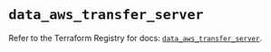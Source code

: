 # `data_aws_transfer_server`

Refer to the Terraform Registry for docs: [`data_aws_transfer_server`](https://registry.terraform.io/providers/hashicorp/aws/6.8.0/docs/data-sources/transfer_server).
